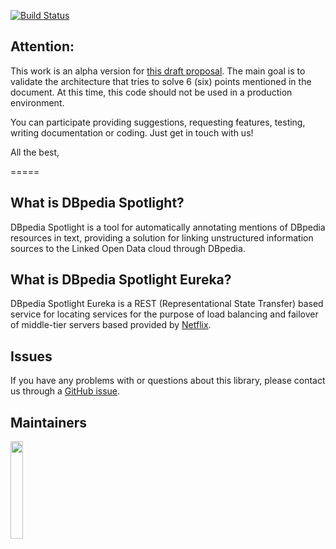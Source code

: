 [![Build Status](https://travis-ci.org/dbpedia-spotlight/dbpedia-spotlight-eureka.svg?branch=master)](https://travis-ci.org/dbpedia-spotlight/dbpedia-spotlight-eureka)


## Attention:

This work is an alpha version for [this draft proposal](https://docs.google.com/document/d/1EYZPN4KmyAhlGPfyRBjiAhBVgCSVzhG0jR-9kQd7v0s/edit?usp=sharing).  The main goal is to validate the architecture that tries to solve 6 (six) points mentioned in the document. At this time, this code should not be used in a production environment.

You can participate providing suggestions, requesting features, testing, writing documentation or coding. Just get in touch with us!

All the best,


=====



## What is DBpedia Spotlight?

DBpedia Spotlight is a tool for automatically annotating mentions of DBpedia resources in text, providing a solution for linking unstructured information sources to the Linked Open Data cloud through DBpedia.

## What is DBpedia Spotlight Eureka?

DBpedia Spotlight Eureka is a REST (Representational State Transfer) based service for locating services for the purpose of load balancing and failover of middle-tier servers based provided by [Netflix](https://github.com/Netflix/eureka).


## Issues

If you have any problems with or questions about this library, please contact us through a [GitHub issue](https://github.com/sandroacoelho/dbpedia-spotlight-eureka/issues).

## Maintainers

<a href="http://infai.org"><img src="http://infai.org/de/Presse/Logos/files?get=infai_logo_en_rgb_300dpi.jpg" align="left" height="20%" width="20%" ></a>



